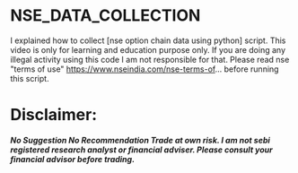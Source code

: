 # NSE_DATA_COLLECTION


I explained how to collect [nse option chain data using python] script. This video is only for learning and education purpose only. If  you are doing any illegal activity using this code I am not responsible for that. Please read nse "terms of use"  https://www.nseindia.com/nse-terms-of... 
before running this script.


# Disclaimer:

##### No Suggestion No Recommendation Trade at own risk. I am not sebi registered research analyst or financial adviser. Please consult your financial advisor before trading.
